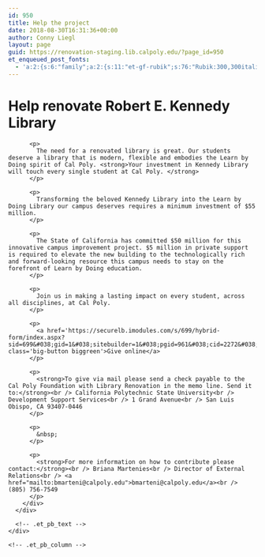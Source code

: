 ```yaml
---
id: 950
title: Help the project
date: 2018-08-30T16:31:36+00:00
author: Conny Liegl
layout: page
guid: https://renovation-staging.lib.calpoly.edu/?page_id=950
et_enqueued_post_fonts:
  - 'a:2:{s:6:"family";a:2:{s:11:"et-gf-rubik";s:76:"Rubik:300,300italic,regular,italic,500,500italic,700,700italic,900,900italic";s:11:"et-gf-karla";s:34:"Karla:regular,italic,700,700italic";}s:6:"subset";a:2:{i:0;s:5:"latin";i:1;s:9:"latin-ext";}}'
---
```

<div class="et_pb_section et_pb_section_16 et_section_regular">
  <div class="et_pb_row et_pb_row_28">
    <div class="et_pb_column et_pb_column_4_4 et_pb_column_47    et_pb_css_mix_blend_mode_passthrough et-last-child">
      <div class="et_pb_module et_pb_text et_pb_text_40 et_pb_bg_layout_light  et_pb_text_align_left">
        <div class="et_pb_text_inner">
          <h1>
            <strong>Help renovate </strong>Robert E. Kennedy Library
          </h1>
          
          <p>
            The need for a renovated library is great. Our students deserve a library that is modern, flexible and embodies the Learn by Doing spirit of Cal Poly. <strong>Your investment in Kennedy Library will touch every single student at Cal Poly. </strong>
          </p>
          
          <p>
            Transforming the beloved Kennedy Library into the Learn by Doing Library our campus deserves requires a minimum investment of $55 million.
          </p>
          
          <p>
            The State of California has committed $50 million for this innovative campus improvement project. $5 million in private support is required to elevate the new building to the technologically rich and forward-looking resource this campus needs to stay on the forefront of Learn by Doing education.
          </p>
          
          <p>
            Join us in making a lasting impact on every student, across all disciplines, at Cal Poly.
          </p>
          
          <p>
            <a href='https://securelb.imodules.com/s/699/hybrid-form/index.aspx?sid=699&#038;gid=1&#038;sitebuilder=1&#038;pgid=961&#038;cid=2272&#038;bledit=1&#038;dids=195.&#038;sort=1' class='big-button biggreen'>Give online</a>
          </p>
          
          <p>
            <strong>To give via mail please send a check payable to the Cal Poly Foundation with Library Renovation in the memo line. Send it to:</strong><br /> California Polytechnic State University<br /> Development Support Services<br /> 1 Grand Avenue<br /> San Luis Obispo, CA 93407-0446
          </p>
          
          <p>
            &nbsp;
          </p>
          
          <p>
            <strong>For more information on how to contribute please contact:</strong><br /> Briana Martenies<br /> Director of External Relations<br /> <a href="mailto:bmarteni@calpoly.edu">bmarteni@calpoly.edu</a><br /> (805) 756-7549
          </p>
        </div>
      </div>
      
      <!-- .et_pb_text -->
    </div>
    
    <!-- .et_pb_column -->
  </div>
  
  <!-- .et_pb_row -->
</div>

<!-- .et_pb_section -->